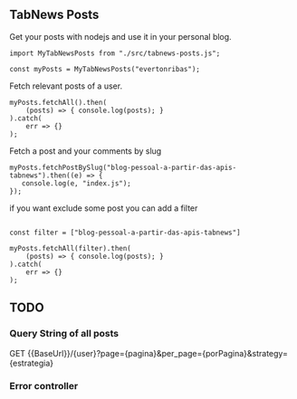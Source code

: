 ## TabNews Posts

Get your posts with nodejs and use it in your personal blog.

`import MyTabNewsPosts from "./src/tabnews-posts.js";`

`const myPosts = MyTabNewsPosts("evertonribas");`

Fetch relevant posts of a user.

```
myPosts.fetchAll().then(
    (posts) => { console.log(posts); }
).catch(
    err => {}
);
```

Fetch a post and your comments by slug

```
myPosts.fetchPostBySlug("blog-pessoal-a-partir-das-apis-tabnews").then((e) => {
   console.log(e, "index.js");
});
```

if you want exclude some post you can add a filter

```

const filter = ["blog-pessoal-a-partir-das-apis-tabnews"]

myPosts.fetchAll(filter).then(
    (posts) => { console.log(posts); }
).catch(
    err => {}
);
```

## TODO

### Query String of all posts

GET {{BaseUrl}}/{user}?page={pagina}&per_page={porPagina}&strategy={estrategia}

### Error controller
